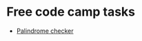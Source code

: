 # Free code camp tasks
- [Palindrome checker](https://github.com/shadowinhaze/free-code-camp/blob/main/js-algorithms-and-ds-projects/palindrome-checker.js)

